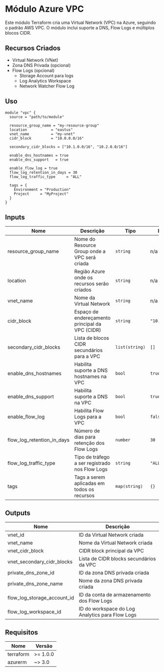 # Módulo Azure VPC

Este módulo Terraform cria uma Virtual Network (VPC) na Azure, seguindo o padrão AWS VPC. O módulo inclui suporte a DNS, Flow Logs e múltiplos blocos CIDR.

## Recursos Criados

- Virtual Network (VNet)
- Zona DNS Privada (opcional)
- Flow Logs (opcional)
  - Storage Account para logs
  - Log Analytics Workspace
  - Network Watcher Flow Log

## Uso

```hcl
module "vpc" {
  source = "path/to/module"

  resource_group_name = "my-resource-group"
  location           = "eastus"
  vnet_name          = "my-vnet"
  cidr_block         = "10.0.0.0/16"
  
  secondary_cidr_blocks = ["10.1.0.0/16", "10.2.0.0/16"]
  
  enable_dns_hostnames = true
  enable_dns_support   = true
  
  enable_flow_log = true
  flow_log_retention_in_days = 30
  flow_log_traffic_type     = "ALL"

  tags = {
    Environment = "Production"
    Project     = "MyProject"
  }
}
```

## Inputs

| Nome | Descrição | Tipo | Default | Obrigatório |
|------|-----------|------|---------|:-----------:|
| resource_group_name | Nome do Resource Group onde a VPC será criada | `string` | n/a | sim |
| location | Região Azure onde os recursos serão criados | `string` | n/a | sim |
| vnet_name | Nome da Virtual Network | `string` | n/a | sim |
| cidr_block | Espaço de endereçamento principal da VPC (CIDR) | `string` | `"10.0.0.0/16"` | não |
| secondary_cidr_blocks | Lista de blocos CIDR secundários para a VPC | `list(string)` | `[]` | não |
| enable_dns_hostnames | Habilita suporte a DNS hostnames na VPC | `bool` | `true` | não |
| enable_dns_support | Habilita suporte a DNS na VPC | `bool` | `true` | não |
| enable_flow_log | Habilita Flow Logs para a VPC | `bool` | `false` | não |
| flow_log_retention_in_days | Número de dias para retenção dos Flow Logs | `number` | `30` | não |
| flow_log_traffic_type | Tipo de tráfego a ser registrado nos Flow Logs | `string` | `"ALL"` | não |
| tags | Tags a serem aplicadas em todos os recursos | `map(string)` | `{}` | não |

## Outputs

| Nome | Descrição |
|------|-----------|
| vnet_id | ID da Virtual Network criada |
| vnet_name | Nome da Virtual Network criada |
| vnet_cidr_block | CIDR block principal da VPC |
| vnet_secondary_cidr_blocks | Lista de CIDR blocks secundários da VPC |
| private_dns_zone_id | ID da zona DNS privada criada |
| private_dns_zone_name | Nome da zona DNS privada criada |
| flow_log_storage_account_id | ID da conta de armazenamento dos Flow Logs |
| flow_log_workspace_id | ID do workspace do Log Analytics para Flow Logs |

## Requisitos

| Nome | Versão |
|------|--------|
| terraform | >= 1.0.0 |
| azurerm | ~> 3.0 | 